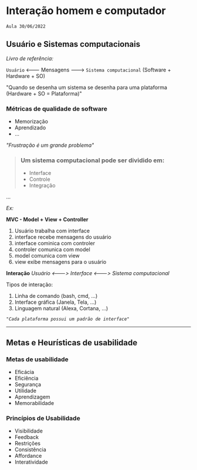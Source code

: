 # Interação homem e computador
`Aula 30/06/2022`

## Usuário e Sistemas computacionais

<i>Livro de referência:</i> 

`Usuário` <--- Mensagens ---> `Sistema computacional` (Software + Hardware + SO)

"Quando se desenha um sistema se desenha para uma plataforma (Hardware + SO = Plataforma)"

### Métricas de qualidade de software
- Memorização
- Aprendizado 
- ...

<i>"Frustração é um grande problema"</i>

> ###  Um sistema computacional pode ser dividido em:
> - Interface
> - Controle
> - Integração

...

*Ex:*

**MVC - Model + View + Controller**
1. Usuário trabalha com interface
2. interface recebe mensagens do usuário
3. interface cominica com controler
4. controler comunica com model
5. model comunica com view 
6. view exibe mensagens para o usuário

**Interação**
*Usuário <---> Interface <---> Sistema computacional*

Tipos de interação:
1. Linha de comando (bash, cmd, ...)
2. Interface gráfica (Janela, Tela, ...)
3. Linguagem natural (Alexa, Cortana, ...)

_`"Cada plataforma possui um padrão de interface"`_

----------
## Metas e Heurísticas de usabilidade

### Metas de usabilidade
- Eficácia
- Eficiência
- Segurança
- Utilidade
- Aprendizagem 
- Memorabilidade

### Princípios de Usabilidade
- Visibilidade
- Feedback
- Restrições
- Consistência
- Affordance
- Interatividade
